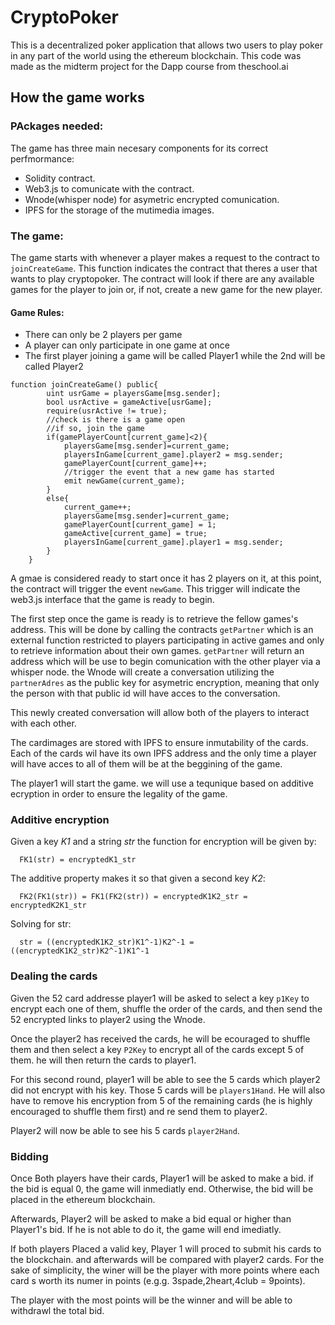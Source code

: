 # CryptoPoker
This is a decentralized poker application that allows two users to play poker in any part of the world using the ethereum blockchain. This code was made as the midterm project for the Dapp course from theschool.ai

## How the game works

### PAckages needed:

The game has three main necesary components for its correct perfmormance:
  * Solidity contract.
  * Web3.js to comunicate with the contract.
  * Wnode(whisper node) for asymetric encrypted comunication.
  * IPFS for the storage of the mutimedia images.
  
### The game:

The game starts with whenever a player makes a request to the contract to `joinCreateGame`. This function indicates the contract that theres a user that wants to play cryptopoker. The contract will look if there are any available games for the player to join or, if not, create a new game for the new player.
#### Game Rules:
  * There can only be 2 players per game
  * A player can only participate in one game at once
  * The first player joining a game will be called Player1 while the 2nd will be called Player2

```solidity
function joinCreateGame() public{
        uint usrGame = playersGame[msg.sender];
        bool usrActive = gameActive[usrGame];
        require(usrActive != true);
        //check is there is a game open
        //if so, join the game
        if(gamePlayerCount[current_game]<2){
            playersGame[msg.sender]=current_game;
            playersInGame[current_game].player2 = msg.sender;
            gamePlayerCount[current_game]++;
            //trigger the event that a new game has started
            emit newGame(current_game);
        }
        else{
            current_game++;
            playersGame[msg.sender]=current_game;
            gamePlayerCount[current_game] = 1;
            gameActive[current_game] = true;
            playersInGame[current_game].player1 = msg.sender;
        }
    }
```

A gmae is considered ready to start once it has 2 players on it, at this point, the contract will trigger the event `newGame`. This trigger will indicate the web3.js interface that the game is ready to begin.

The first step once the game is ready is to retrieve the fellow games's address. This will be done by calling the contracts `getPartner` which is an external function restricted to players participating in active games and only to retrieve information about their own games. `getPartner` will return an address which will be use to begin comunication with the other player via a whisper node. the Wnode will create a conversation utilizing the `partnerAdres` as the public key for asymetric encryption, meaning that only the person with that public id will have acces to the conversation.

This newly created conversation will allow both of the players to interact with each other.

The cardimages are stored with IPFS to ensure inmutability of the cards. Each of the cards wil have its own  IPFS address and the only time a player will have acces to all of them will be at the beggining of the game.

The player1 will start the game. we will use a tequnique based on additive ecryption in order to ensure the legality of the game.

### Additive encryption

Given a key _K1_ and a string _str_ the function for encryption will be given by:
      
      FK1(str) = encryptedK1_str
 
 The additive property makes it so that given a second key _K2_:
 
      
      FK2(FK1(str)) = FK1(FK2(str)) = encryptedK1K2_str = encryptedK2K1_str
      
 Solving for str:
 
      str = ((encryptedK1K2_str)K1^-1)K2^-1 = ((encryptedK1K2_str)K2^-1)K1^-1
 
 
### Dealing the cards

Given the 52 card addresse player1 will be asked to select a key `p1Key` to encrypt each one of them, shuffle the order of the cards, and then send the 52 encrypted links to player2 using the Wnode.

Once the player2 has received the cards, he will be ecouraged to shuffle them and then select  a key `P2Key` to encrypt all of the cards except 5 of them. he will then return the cards to player1.

For this second round, player1 will be able to see the 5 cards which player2 did not encrypt with his key.
Those 5 cards will be `players1Hand`. He will also have to remove his encryption from 5 of the remaining cards (he is highly encouraged to shuffle them first) and re send them to player2.

Player2 will now be able to see his 5 cards `player2Hand`.

### Bidding

Once Both players have their cards, Player1 will be asked to make a bid. if the bid is equal 0, the game will inmediatly end. Otherwise, the bid will be placed in the ethereum blockchain.

Afterwards, Player2 will be asked to make a bid equal or higher than Player1's bid. If he is not able to do it, the game will end imediatly.

If both players Placed a valid key, Player 1 will proced to submit his cards to the blockchain. and afterwards will be compared with player2 cards. For the sake of simplicity, the winer will be the player with more points where each card s worth its numer in points (e.g.g. 3spade,2heart,4club = 9points).

The player with the most points will be the winner and will be able to withdrawl the total bid.
